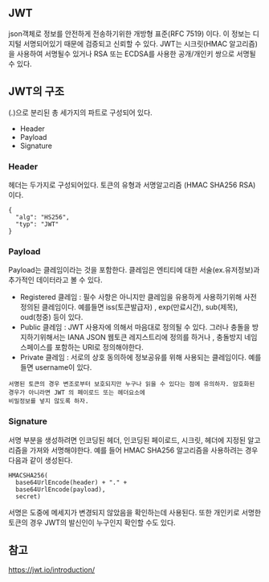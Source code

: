 ## JWT
json객체로 정보를 안전하게 전송하기위한 개방형 표준(RFC 7519) 이다. 이 정보는 디지털 서명되어있기 때문에 검증되고 신뢰할 수 있다.
JWT는 시크릿(HMAC 알고리즘)을 사용하여 서명될수 있거나 RSA 또는 ECDSA를 사용한 공개/개인키 쌍으로 서명될 수 있다.

## JWT의 구조
(.)으로 분리된 총 세가지의 파트로 구성되어 있다.
- Header
- Payload
- Signature

### Header
헤더는 두가지로 구성되어있다. 토큰의 유형과 서명알고리즘 (HMAC SHA256 RSA)이다. 
```
{
  "alg": "HS256",
  "typ": "JWT"
}
```

### Payload
Payload는 클레임이라는 것을 포함한다. 클레임은 엔티티에 대한 서술(ex.유저정보)과 추가적인 데이터라고 볼 수 있다. 
- Registered 클레임 : 필수 사항은 아니지만 클레임을 유용하게 사용하기위해 사전정의된 클레임이다. 
예를들면 iss(토큰발급자) , exp(만료시간), sub(제목), oud(청중) 등이 있다.
- Public 클레임 : JWT 사용자에 의해서 마음대로 정의될 수 있다. 그러나 충돌을 방지하기위해서는 IANA JSON 웹토큰 레지스트리에 정의를 하거나 ,
충돌방지 네임스페이스를 포함하는 URI로 정의해야한다.
- Private 클레임 : 서로의 상호 동의하에 정보공유를 위해 사용되는 클레임이다. 예를 들면 username이 있다.

```
서명된 토큰의 경우 변조로부터 보호되지만 누구나 읽을 수 있다는 점에 유의하자. 암호화된 경우가 아니라면 JWT 의 페이로드 또는 헤더요소에
비밀정보를 넣지 않도록 하자.
```

### Signature
서명 부분을 생성하려면 인코딩된 헤더, 인코딩된 페이로드, 시크릿, 헤더에 지정된 알고리즘을 가져와 서명해야한다.
예를 들어 HMAC SHA256 알고리즘을 사용하려는 경우 다음과 같이 생성된다.
```
HMACSHA256(
  base64UrlEncode(header) + "." +
  base64UrlEncode(payload),
  secret)
```
서명은 도중에 메세지가 변경되지 않았음을 확인하는데 사용된다. 또한 개인키로 서명한 토큰의 경우 JWT의 발신인이 누구인지 확인할 수도 있다.

## 참고
https://jwt.io/introduction/